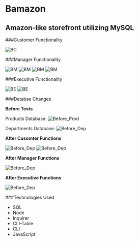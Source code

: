 # Bamazon
## Amazon-like storefront utilizing MySQL

###Customer Functionality

![BC](/functionalityPics/BamazonCustomer.png)

###Manager Functionality

![BM](/functionalityPics/BamazonManager_0.png)
![BM](/functionalityPics/BamazonManager_1.png)
![BM](/functionalityPics/BamazonManager_2.png)
![BM](/functionalityPics/BamazonManager_3.png)

###Executive Functionality

![BE](/functionalityPics/BamazonExecutive1.png)
![BE](/functionalityPics/BamazonExecutive2.png)

###Databse Changes

**Before Tests**

Products Database:
![Before_Prod](/functionalityPics/ProductDB_Before.png)

Departments Database:
![Before_Dep](/functionalityPics/DepartmentsDB_Before.png)

**After Cusomter Functions**

![Before_Dep](/functionalityPics/BC_DepartmentsDB_After.png)
![Before_Dep](/functionalityPics/BC_ProductDB_After.png)

**After Manager Functions**

![Before_Dep](/functionalityPics/BM_After.png)

**After Executive Functions**

![Before_Dep](/functionalityPics/BE_After.png)

###Technologies Used

* SQL
* Node
* Inquirer
* CLI-Table
* CLI
* JavaScript
